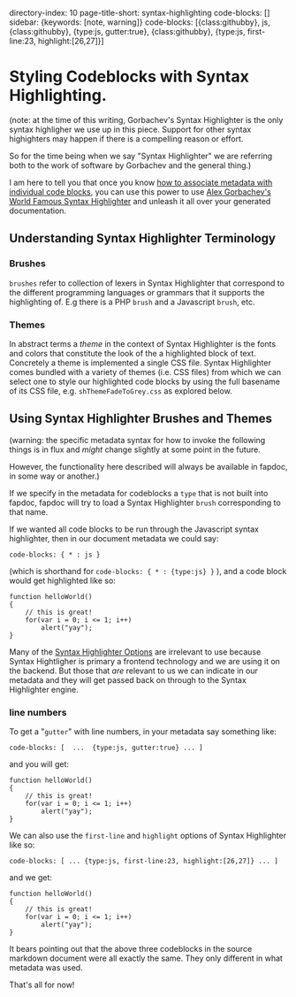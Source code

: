 directory-index: 10
page-title-short: syntax-highlighting
code-blocks: []
sidebar: {keywords: [note, warning]}
code-blocks: [{class:githubby}, js, {class:githubby}, {type:js, gutter:true}, {class:githubby}, {type:js, first-line:23, highlight:[26,27]}]



# Styling Codeblocks with Syntax Highlighting.

(note: at the time of this writing, Gorbachev's Syntax Highlighter is the
only syntax highligher we use up in this piece.  Support for other syntax
highighters may happen if there is a compelling reason or effort.

So for the time being when we say "Syntax Highlighter" we are referring both to
the work of software by Gorbachev and the general thing.)


I am here to tell you that once you
know [how to associate metadata with individual code blocks][cb], you
can use this power to
use [Alex Gorbachev's World Famous Syntax Highlighter][agsh] and unleash
it all over your generated documentation.


## Understanding Syntax Highlighter Terminology

### Brushes

`brushes` refer to collection of lexers in Syntax Highlighter that correspond
to the different programming languages or grammars that it supports the
highlighting of.  E.g there is a PHP `brush` and a Javascript `brush`, etc.


### Themes

In abstract terms a _theme_ in the context of Syntax Highlighter is the fonts
and colors that constitute the look of the a highlighted block of text.
Concretely a theme is implemented a single CSS file.  Syntax Highlighter
comes bundled with a variety of themes (i.e. CSS files) from which we can
select one to style our highlighted code blocks by using the full basename of its CSS file, e.g. `shThemeFadeToGrey.css` as explored below.


## Using Syntax Highlighter Brushes and Themes

(warning: the specific metadata syntax for how to invoke the following
things is in flux and *might* change slightly at some point in the future.

However, the functionality here described will always be available in fapdoc,
in some way or another.)

If we specify in the metadata for codeblocks a `type` that is not built into
fapdoc, fapdoc will try to load a Syntax Highlighter `brush` corresponding to
that name.

If we wanted all code blocks to be run through the Javascript syntax
highlighter, then in our document metadata we could say:

    code-blocks: { * : js }

(which is shorthand for `code-blocks: { * : {type:js} }` ), and a code block
would get highlighted like so:

    function helloWorld()
    {
        // this is great!
        for(var i = 0; i <= 1; i++)
            alert("yay");
    }

Many of the [Syntax Highlighter Options][agc] are irrelevant to use because
Syntax Hightligher is primary a frontend technology and we are using it
on the backend.  But those that _are_ relevant to us we can indicate
in our metadata and they will get passed back on through to the Syntax
Highlighter engine.

### line numbers

To get a "`gutter`" with line numbers, in your metadata say something like:

    code-blocks: [  ...  {type:js, gutter:true} ... ]

and you will get:

    function helloWorld()
    {
        // this is great!
        for(var i = 0; i <= 1; i++)
            alert("yay");
    }

We can also use the `first-line` and `highlight` options of Syntax Highlighter
like so:

    code-blocks: [ ... {type:js, first-line:23, highlight:[26,27]} ... ]

and we get:

    function helloWorld()
    {
        // this is great!
        for(var i = 0; i <= 1; i++)
            alert("yay");
    }

It bears pointing out that the above three codeblocks in the source markdown
document were all exactly the same.  They only different in what metadata was
used.

That's all for now!


[agsh]:http://alexgorbatchev.com/SyntaxHighlighter/
[agc]:http://alexgorbatchev.com/SyntaxHighlighter/manual/configuration/
[cb]:code-blocks.html
